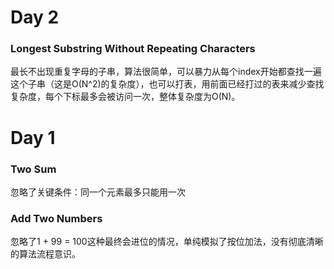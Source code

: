 # Day 2
### Longest Substring Without Repeating Characters
最长不出现重复字母的子串，算法很简单，可以暴力从每个index开始都查找一遍这个子串（这是O(N^2)的复杂度），也可以打表，用前面已经打过的表来减少查找复杂度，每个下标最多会被访问一次，整体复杂度为O(N)。


# Day 1
### Two Sum
忽略了关键条件：同一个元素最多只能用一次

### Add Two Numbers
忽略了1 + 99 = 100这种最终会进位的情况，单纯模拟了按位加法，没有彻底清晰的算法流程意识。

